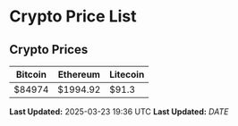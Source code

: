 # Crypto Price List

## Crypto Prices
| Bitcoin | Ethereum | Litecoin |
| ------- | -------- | -------- |
| $84974 | $1994.92 | $91.3 |
**Last Updated:** 2025-03-23 19:36 UTC
**Last Updated:** $DATE$
